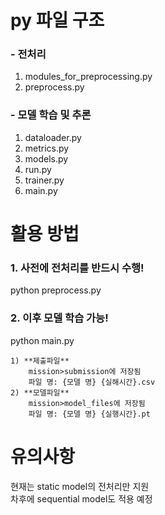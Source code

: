 # py 파일 구조

### - 전처리
1. modules_for_preprocessing.py
2. preprocess.py

### - 모델 학습 및 추론
1. dataloader.py
2. metrics.py
3. models.py
4. run.py
5. trainer.py
6. main.py



# 활용 방법

### 1. 사전에 전처리를 반드시 수행!
python preprocess.py

### 2. 이후 모델 학습 가능!
python main.py

    1) **제출파일**
        mission>submission에 저장됨
        파일 명: {모델 명} {실해시간}.csv
    2) **모델파일**
        mission>model_files에 저장됨
        파일 명: {모델 명} {실행시간}.pt


# 유의사항
현재는 static model의 전처리만 지원\
차후에 sequential model도 적용 예정
